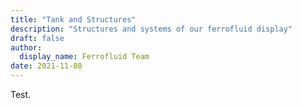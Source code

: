 ```yaml
---
title: "Tank and Structures"
description: "Structures and systems of our ferrofluid display"
draft: false
author:
  display_name: Ferrofluid Team
date: 2021-11-08
---
```


Test.
